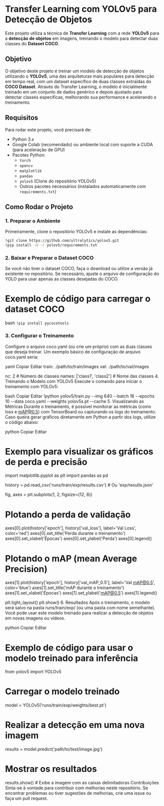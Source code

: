 # Transfer Learning com YOLOv5 para Detecção de Objetos

Este projeto utiliza a técnica de **Transfer Learning** com a rede **YOLOv5** para a **detecção de objetos** em imagens, treinando o modelo para detectar duas classes do **Dataset COCO**.

## Objetivo

O objetivo deste projeto é treinar um modelo de detecção de objetos utilizando o **YOLOv5**, uma das arquiteturas mais populares para detecção em tempo real, com um dataset específico de duas classes extraídas do **COCO Dataset**. Através do Transfer Learning, o modelo é inicialmente treinado em um conjunto de dados genérico e depois ajustado para detectar classes específicas, melhorando sua performance e acelerando o treinamento.

## Requisitos

Para rodar este projeto, você precisará de:

- Python 3.x
- Google Colab (recomendado) ou ambiente local com suporte a CUDA (para aceleração de GPU)
- Pacotes Python:
  - `torch`
  - `opencv`
  - `matplotlib`
  - `pandas`
  - `yolov5` (Clone do repositório YOLOv5)
  - Outros pacotes necessários (instalados automaticamente com `requirements.txt`)

## Como Rodar o Projeto

### 1. Preparar o Ambiente

Primeiramente, clone o repositório YOLOv5 e instale as dependências:

```bash
!git clone https://github.com/ultralytics/yolov5.git
!pip install -U -r yolov5/requirements.txt
```
### 2. Baixar e Preparar o Dataset COCO
Se você não tiver o dataset COCO, faça o download ou utilize a versão já existente no repositório. Se necessário, ajuste o arquivo de configuração do YOLO para usar apenas as classes desejadas do COCO.

# Exemplo de código para carregar o dataset COCO
bash 
```!pip install pycocotools ```
### 3. Configurar o Treinamento
Configure o arquivo coco.yaml (ou crie um próprio) com as duas classes que deseja treinar. Um exemplo básico de configuração de arquivo coco.yaml seria:

yaml
Copiar
Editar
train: ./path/to/train/images
val: ./path/to/val/images

nc: 2  # Número de classes
names: ['class1', 'class2']  # Nome das classes
4. Treinando o Modelo com YOLOv5
Execute o comando para iniciar o treinamento com YOLOv5:

bash
Copiar
Editar
!python yolov5/train.py --img 640 --batch 16 --epochs 10 --data coco.yaml --weights yolov5s.pt --cache
5. Visualizando as Métricas
Durante o treinamento, é possível monitorar as métricas (como loss e mAP@0.5) com TensorBoard ou capturando os logs do treinamento. Caso queira gerar gráficos diretamente em Python a partir dos logs, utilize o código abaixo:

python
Copiar
Editar
# Exemplo para visualizar os gráficos de perda e precisão
import matplotlib.pyplot as plt
import pandas as pd

history = pd.read_csv('runs/train/exp/results.csv')  # Ou 'exp/results.json'

fig, axes = plt.subplots(1, 2, figsize=(12, 6))

# Plotando a perda de validação
axes[0].plot(history['epoch'], history['val_loss'], label='Val Loss', color='red')
axes[0].set_title('Perda durante o treinamento')
axes[0].set_xlabel('Épocas')
axes[0].set_ylabel('Perda')
axes[0].legend()

# Plotando o mAP (mean Average Precision)
axes[1].plot(history['epoch'], history['val_mAP_0.5'], label='Val mAP@0.5', color='blue')
axes[1].set_title('mAP durante o treinamento')
axes[1].set_xlabel('Épocas')
axes[1].set_ylabel('mAP@0.5')
axes[1].legend()

plt.tight_layout()
plt.show()
6. Resultados
Após o treinamento, o modelo será salvo na pasta runs/train/exp/ (ou uma pasta com nome semelhante). Você pode usar este modelo treinado para realizar a detecção de objetos em novas imagens ou vídeos.

python
Copiar
Editar
# Exemplo de código para usar o modelo treinado para inferência
from yolov5 import YOLOv5

# Carregar o modelo treinado
model = YOLOv5('runs/train/exp/weights/best.pt')

# Realizar a detecção em uma nova imagem
results = model.predict('path/to/test/image.jpg')

# Mostrar os resultados
results.show()  # Exibe a imagem com as caixas delimitadoras
Contribuições
Sinta-se à vontade para contribuir com melhorias neste repositório. Se encontrar problemas ou tiver sugestões de melhorias, crie uma issue ou faça um pull request.
